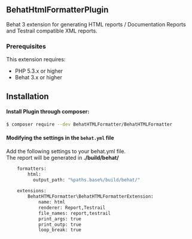 ## BehatHtmlFormatterPlugin

Behat 3 extension for generating HTML reports / Documentation Reports and Testrail compatible XML reports.

### Prerequisites
This extension requires:

* PHP 5.3.x or higher
* Behat 3.x or higher

## Installation

#### Install Plugin through composer:
```bash
$ composer require --dev BehatHTMLFormatter/BehatHTMLFormatter
```

#### Modifying the settings in the `behat.yml` file
Add the following settings to your behat.yml file. <br />
The report will be generated in **./build/behat/**

```bash
    formatters:
        html:
          output_path: "%paths.base%/build/behat/"
    
    extensions:
        BehatHTMLFormatter\BehatHTMLFormatterExtension:
            name: html
            renderer: Report,Testrail
            file_names: report,testrail
            print_args: true
            print_outp: true
            loop_break: true
```


